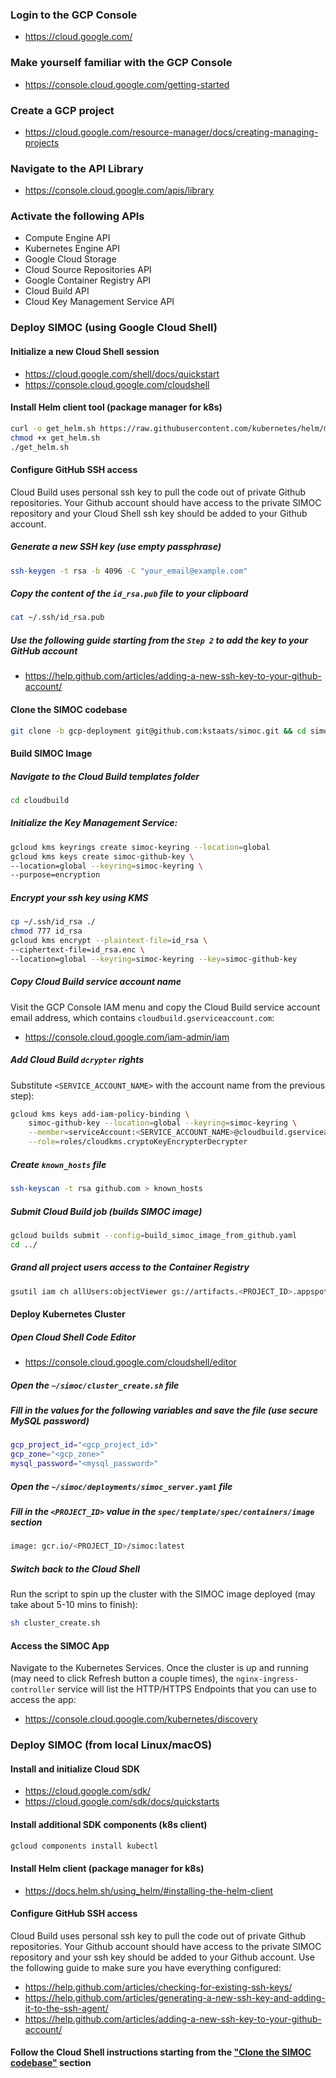 ### Login to the GCP Console
* https://cloud.google.com/

### Make yourself familiar with the GCP Console
* https://console.cloud.google.com/getting-started

### Create a GCP project
* https://cloud.google.com/resource-manager/docs/creating-managing-projects

### Navigate to the API Library
* https://console.cloud.google.com/apis/library

### Activate the following APIs
* Compute Engine API
* Kubernetes Engine API
* Google Cloud Storage
* Cloud Source Repositories API
* Google Container Registry API
* Cloud Build API
* Cloud Key Management Service API

### Deploy SIMOC (using Google Cloud Shell)

#### Initialize a new Cloud Shell session
* https://cloud.google.com/shell/docs/quickstart
* https://console.cloud.google.com/cloudshell

#### Install Helm client tool (package manager for k8s)
```bash
curl -o get_helm.sh https://raw.githubusercontent.com/kubernetes/helm/master/scripts/get
chmod +x get_helm.sh
./get_helm.sh
```

#### Configure GitHub SSH access
Cloud Build uses personal ssh key to pull the code out of private Github repositories. Your Github account should have access to the private SIMOC repository and your Cloud Shell ssh key should be added to your Github account.

##### Generate a new SSH key (use empty passphrase)
```bash
ssh-keygen -t rsa -b 4096 -C "your_email@example.com"
```

##### Copy the content of the `id_rsa.pub` file to your clipboard
```bash
cat ~/.ssh/id_rsa.pub
```

##### Use the following guide starting from the `Step 2` to add the key to your GitHub account
* https://help.github.com/articles/adding-a-new-ssh-key-to-your-github-account/

#### Clone the SIMOC codebase
```bash
git clone -b gcp-deployment git@github.com:kstaats/simoc.git && cd simoc
```

#### Build SIMOC Image

##### Navigate to the Cloud Build templates folder
```bash
cd cloudbuild
```

##### Initialize the Key Management Service:
```bash
gcloud kms keyrings create simoc-keyring --location=global
gcloud kms keys create simoc-github-key \
--location=global --keyring=simoc-keyring \
--purpose=encryption
```

##### Encrypt your ssh key using KMS
```bash
cp ~/.ssh/id_rsa ./
chmod 777 id_rsa
gcloud kms encrypt --plaintext-file=id_rsa \
--ciphertext-file=id_rsa.enc \
--location=global --keyring=simoc-keyring --key=simoc-github-key
```

##### Copy Cloud Build service account name
Visit the GCP Console IAM menu and copy the Cloud Build service account email address, which contains `cloudbuild.gserviceaccount.com`:
* https://console.cloud.google.com/iam-admin/iam

##### Add Cloud Build `dcrypter` rights
Substitute `<SERVICE_ACCOUNT_NAME>` with the account name from the previous step):
```bash
gcloud kms keys add-iam-policy-binding \
    simoc-github-key --location=global --keyring=simoc-keyring \
    --member=serviceAccount:<SERVICE_ACCOUNT_NAME>@cloudbuild.gserviceaccount.com \
    --role=roles/cloudkms.cryptoKeyEncrypterDecrypter
```

##### Create `known_hosts` file
```bash
ssh-keyscan -t rsa github.com > known_hosts
```

##### Submit Cloud Build job (builds SIMOC image)
```bash
gcloud builds submit --config=build_simoc_image_from_github.yaml
cd ../
```

##### Grand all project users access to the Container Registry
```bash
gsutil iam ch allUsers:objectViewer gs://artifacts.<PROJECT_ID>.appspot.com
```

#### Deploy Kubernetes Cluster

##### Open Cloud Shell Code Editor
* https://console.cloud.google.com/cloudshell/editor

##### Open the `~/simoc/cluster_create.sh` file

##### Fill in the values for the following variables and save the file (use secure MySQL password)
```bash
gcp_project_id="<gcp_project_id>"
gcp_zone="<gcp_zone>"
mysql_password="<mysql_password>"
```

##### Open the `~/simoc/deployments/simoc_server.yaml` file

##### Fill in the `<PROJECT_ID>` value in the `spec/template/spec/containers/image` section
```bash
image: gcr.io/<PROJECT_ID>/simoc:latest
```

##### Switch back to the Cloud Shell
Run the script to spin up the cluster with the SIMOC image deployed (may take about 5-10 mins to finish):
```bash
sh cluster_create.sh
```

#### Access the SIMOC App
Navigate to the Kubernetes Services. Once the cluster is up and running (may need to click Refresh button a couple times), the `nginx-ingress-controller` service will list the HTTP/HTTPS Endpoints that you can use to access the app:
* https://console.cloud.google.com/kubernetes/discovery

### Deploy SIMOC (from local Linux/macOS)

#### Install and initialize Cloud SDK
* https://cloud.google.com/sdk/
* https://cloud.google.com/sdk/docs/quickstarts

#### Install additional SDK components (k8s client)
```bash
gcloud components install kubectl
```

#### Install Helm client (package manager for k8s)
* https://docs.helm.sh/using_helm/#installing-the-helm-client

#### Configure GitHub SSH access
Cloud Build uses personal ssh key to pull the code out of private Github repositories. Your Github account should have access to the private SIMOC repository and your ssh key should be added to your Github account. Use the following guide to make sure you have everything configured:
* https://help.github.com/articles/checking-for-existing-ssh-keys/
* https://help.github.com/articles/generating-a-new-ssh-key-and-adding-it-to-the-ssh-agent/
* https://help.github.com/articles/adding-a-new-ssh-key-to-your-github-account/

#### Follow the Cloud Shell instructions starting from the ["Clone the SIMOC codebase"](#Clone-the-SIMOC-codebase) section
